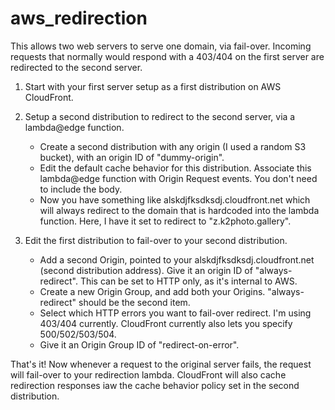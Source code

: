 # aws_redirection

This allows two web servers to serve one domain, via fail-over.  Incoming requests that normally would respond with a 403/404 on the first server are redirected to the second server.

1. Start with your first server setup as a first distribution on AWS CloudFront.

2. Setup a second distribution to redirect to the second server, via a lambda@edge function.
    - Create a second distribution with any origin (I used a random S3 bucket), with an origin ID of "dummy-origin".
    - Edit the default cache behavior for this distribution.  Associate this lambda@edge function with Origin Request events.  You don't need to include the body.
    - Now you have something like alskdjfksdksdj.cloudfront.net which will always redirect to the domain that is hardcoded into the lambda function.  Here, I have it set to redirect to "z.k2photo.gallery".

3. Edit the first distribution to fail-over to your second distribution.
    - Add a second Origin, pointed to your alskdjfksdksdj.cloudfront.net (second distribution address).  Give it an origin ID of "always-redirect".  This can be set to HTTP only, as it's internal to AWS.
    - Create a new Origin Group, and add both your Origins.  "always-redirect" should be the second item.
    - Select which HTTP errors you want to fail-over redirect.  I'm using 403/404 currently.  CloudFront currently also lets you specify 500/502/503/504.
    - Give it an Origin Group ID of "redirect-on-error".

That's it!  Now whenever a request to the original server fails, the request will fail-over to your redirection lambda.  CloudFront will also cache redirection responses iaw the cache behavior policy set in the second distribution.
